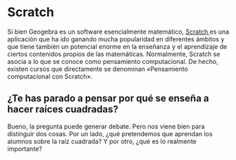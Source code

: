 # Scratch

Si bien Geogebra es un software esencialmente matemático, [Scratch ](https://scratch.mit.edu/)es una aplicación que ha ido ganando mucha popularidad en diferentes ámbitos y que tiene también un potencial enorme en la enseñanza y el aprendizaje de ciertos contenidos propios de las matemáticas. Normalmente, Scratch se asocia a lo que se conoce como pensamiento computacional. De hecho, existen cursos que directamente se denominan «Pensamiento computacional con Scratch».



## ¿Te has parado a pensar por qué se enseña a hacer raíces cuadradas?

Bueno, la pregunta puede generar debate. Pero nos viene bien para distinguir dos cosas. Por un lado, ¿qué pretendemos que aprendan los alumnos sobre la raíz cuadrada? Y por otro, ¿qué es lo realmente importante?

